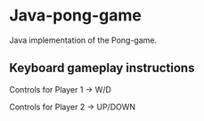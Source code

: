 # Java-pong-game
Java implementation of the Pong-game.

## Keyboard gameplay instructions 

Controls for Player 1 -> W/D

Controls for Player 2 -> UP/DOWN

